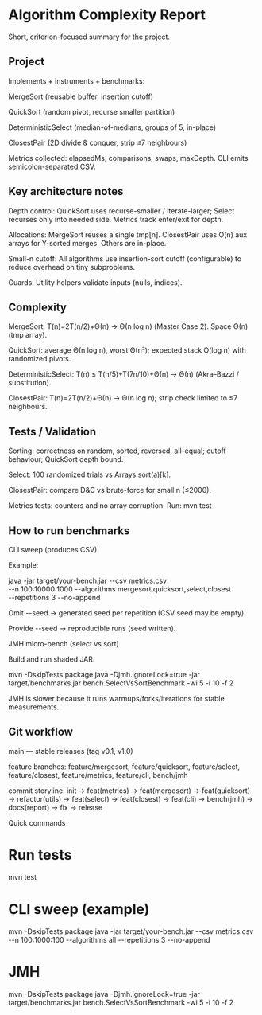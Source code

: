 #  Algorithm Complexity Report

Short, criterion-focused summary for the project.

## Project

Implements + instruments + benchmarks:

MergeSort (reusable buffer, insertion cutoff)

QuickSort (random pivot, recurse smaller partition)

DeterministicSelect (median-of-medians, groups of 5, in-place)

ClosestPair (2D divide & conquer, strip ≤7 neighbours)

Metrics collected: elapsedMs, comparisons, swaps, maxDepth. CLI emits semicolon-separated CSV.

## Key architecture notes

Depth control: QuickSort uses recurse-smaller / iterate-larger; Select recurses only into needed side. Metrics track enter/exit for depth.

Allocations: MergeSort reuses a single tmp[n]. ClosestPair uses O(n) aux arrays for Y-sorted merges. Others are in-place.

Small-n cutoff: All algorithms use insertion-sort cutoff (configurable) to reduce overhead on tiny subproblems.

Guards: Utility helpers validate inputs (nulls, indices).

## Complexity

MergeSort: T(n)=2T(n/2)+Θ(n) → Θ(n log n) (Master Case 2). Space Θ(n) (tmp array).

QuickSort: average Θ(n log n), worst Θ(n²); expected stack O(log n) with randomized pivots.

DeterministicSelect: T(n) ≤ T(n/5)+T(7n/10)+Θ(n) → Θ(n) (Akra–Bazzi / substitution).

ClosestPair: T(n)=2T(n/2)+Θ(n) → Θ(n log n); strip check limited to ≤7 neighbours.

## Tests / Validation

Sorting: correctness on random, sorted, reversed, all-equal; cutoff behaviour; QuickSort depth bound.

Select: 100 randomized trials vs Arrays.sort(a)[k].

ClosestPair: compare D&C vs brute-force for small n (≤2000).

Metrics tests: counters and no array corruption.
Run: mvn test

## How to run benchmarks
CLI sweep (produces CSV)

Example:

java -jar target/your-bench.jar --csv metrics.csv \
  --n 100:10000:1000 --algorithms mergesort,quicksort,select,closest \
  --repetitions 3 --no-append


Omit --seed → generated seed per repetition (CSV seed may be empty).

Provide --seed <long> → reproducible runs (seed written).

JMH micro-bench (select vs sort)

Build and run shaded JAR:

mvn -DskipTests package
java -Djmh.ignoreLock=true -jar target/benchmarks.jar bench.SelectVsSortBenchmark -wi 5 -i 10 -f 2


JMH is slower because it runs warmups/forks/iterations for stable measurements.

## Git workflow

main — stable releases (tag v0.1, v1.0)

feature branches: feature/mergesort, feature/quicksort, feature/select, feature/closest, feature/metrics, feature/cli, bench/jmh

commit storyline: init → feat(metrics) → feat(mergesort) → feat(quicksort) → refactor(utils) → feat(select) → feat(closest) → feat(cli) → bench(jmh) → docs(report) → fix → release

Quick commands
# Run tests
mvn test

# CLI sweep (example)
mvn -DskipTests package
java -jar target/your-bench.jar --csv metrics.csv --n 100:1000:100 --algorithms all --repetitions 3 --no-append

# JMH
mvn -DskipTests package
java -Djmh.ignoreLock=true -jar target/benchmarks.jar bench.SelectVsSortBenchmark -wi 5 -i 10 -f 2
